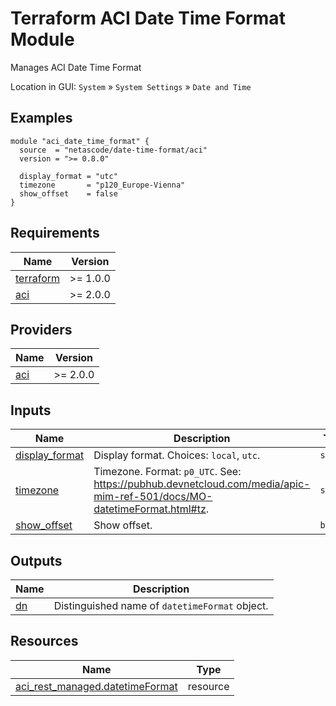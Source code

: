 <!-- BEGIN_TF_DOCS -->
# Terraform ACI Date Time Format Module

Manages ACI Date Time Format

Location in GUI:
`System` » `System Settings` » `Date and Time`

## Examples

```hcl
module "aci_date_time_format" {
  source  = "netascode/date-time-format/aci"
  version = ">= 0.8.0"

  display_format = "utc"
  timezone       = "p120_Europe-Vienna"
  show_offset    = false
}
```

## Requirements

| Name | Version |
|------|---------|
| <a name="requirement_terraform"></a> [terraform](#requirement\_terraform) | >= 1.0.0 |
| <a name="requirement_aci"></a> [aci](#requirement\_aci) | >= 2.0.0 |

## Providers

| Name | Version |
|------|---------|
| <a name="provider_aci"></a> [aci](#provider\_aci) | >= 2.0.0 |

## Inputs

| Name | Description | Type | Default | Required |
|------|-------------|------|---------|:--------:|
| <a name="input_display_format"></a> [display\_format](#input\_display\_format) | Display format. Choices: `local`, `utc`. | `string` | `"local"` | no |
| <a name="input_timezone"></a> [timezone](#input\_timezone) | Timezone. Format: `p0_UTC`. See: https://pubhub.devnetcloud.com/media/apic-mim-ref-501/docs/MO-datetimeFormat.html#tz. | `string` | `"p0_UTC"` | no |
| <a name="input_show_offset"></a> [show\_offset](#input\_show\_offset) | Show offset. | `bool` | `true` | no |

## Outputs

| Name | Description |
|------|-------------|
| <a name="output_dn"></a> [dn](#output\_dn) | Distinguished name of `datetimeFormat` object. |

## Resources

| Name | Type |
|------|------|
| [aci_rest_managed.datetimeFormat](https://registry.terraform.io/providers/CiscoDevNet/aci/latest/docs/resources/rest_managed) | resource |
<!-- END_TF_DOCS -->